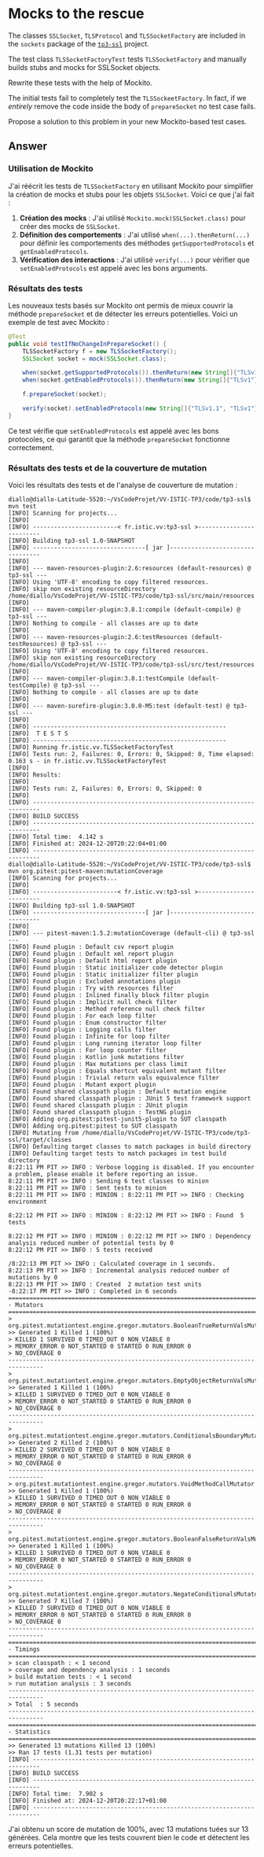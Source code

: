 # Mocks to the rescue

The classes `SSLSocket`, `TLSProtocol` and `TLSSocketFactory` are included in the `sockets` package of the [`tp3-ssl`](../code/tp3-ssl) project.

The test class `TLSSocketFactoryTest` tests `TLSSocketFactory` and manually builds stubs and mocks for SSLSocket objects.

Rewrite these tests with the help of Mockito.

The initial tests fail to completely test the `TLSSockeetFactory`. In fact, if we *entirely* remove the code inside the body of `prepareSocket` no test case fails.

Propose a solution to this problem in your new Mockito-based test cases.

## Answer

### Utilisation de Mockito

J'ai réécrit les tests de `TLSSocketFactory` en utilisant Mockito pour simplifier la création de mocks et stubs pour les objets `SSLSocket`. Voici ce que j'ai fait :

1. **Création des mocks** : J'ai utilisé `Mockito.mock(SSLSocket.class)` pour créer des mocks de `SSLSocket`.
2. **Définition des comportements** : J'ai utilisé `when(...).thenReturn(...)` pour définir les comportements des méthodes `getSupportedProtocols` et `getEnabledProtocols`.
3. **Vérification des interactions** : J'ai utilisé `verify(...)` pour vérifier que `setEnabledProtocols` est appelé avec les bons arguments.

### Résultats des tests

Les nouveaux tests basés sur Mockito ont permis de mieux couvrir la méthode `prepareSocket` et de détecter les erreurs potentielles. Voici un exemple de test avec Mockito :

```java
@Test
public void testIfNoChangeInPrepareSocket() {
    TLSSocketFactory f = new TLSSocketFactory();
    SSLSocket socket = mock(SSLSocket.class);

    when(socket.getSupportedProtocols()).thenReturn(new String[]{"TLSv1", "TLSv1.1"});
    when(socket.getEnabledProtocols()).thenReturn(new String[]{"TLSv1"});

    f.prepareSocket(socket);

    verify(socket).setEnabledProtocols(new String[]{"TLSv1.1", "TLSv1"});
}
```

Ce test vérifie que `setEnabledProtocols` est appelé avec les bons protocoles, ce qui garantit que la méthode `prepareSocket` fonctionne correctement.

### Résultats des tests et de la couverture de mutation

Voici les résultats des tests et de l'analyse de couverture de mutation :

```
diallo@diallo-Latitude-5520:~/VsCodeProjet/VV-ISTIC-TP3/code/tp3-ssl$ mvn test
[INFO] Scanning for projects...
[INFO] 
[INFO] ------------------------< fr.istic.vv:tp3-ssl >-------------------------
[INFO] Building tp3-ssl 1.0-SNAPSHOT
[INFO] --------------------------------[ jar ]---------------------------------
[INFO] 
[INFO] --- maven-resources-plugin:2.6:resources (default-resources) @ tp3-ssl ---
[INFO] Using 'UTF-8' encoding to copy filtered resources.
[INFO] skip non existing resourceDirectory /home/diallo/VsCodeProjet/VV-ISTIC-TP3/code/tp3-ssl/src/main/resources
[INFO] 
[INFO] --- maven-compiler-plugin:3.8.1:compile (default-compile) @ tp3-ssl ---
[INFO] Nothing to compile - all classes are up to date
[INFO] 
[INFO] --- maven-resources-plugin:2.6:testResources (default-testResources) @ tp3-ssl ---
[INFO] Using 'UTF-8' encoding to copy filtered resources.
[INFO] skip non existing resourceDirectory /home/diallo/VsCodeProjet/VV-ISTIC-TP3/code/tp3-ssl/src/test/resources
[INFO] 
[INFO] --- maven-compiler-plugin:3.8.1:testCompile (default-testCompile) @ tp3-ssl ---
[INFO] Nothing to compile - all classes are up to date
[INFO] 
[INFO] --- maven-surefire-plugin:3.0.0-M5:test (default-test) @ tp3-ssl ---
[INFO] 
[INFO] -------------------------------------------------------
[INFO]  T E S T S
[INFO] -------------------------------------------------------
[INFO] Running fr.istic.vv.TLSSocketFactoryTest
[INFO] Tests run: 2, Failures: 0, Errors: 0, Skipped: 0, Time elapsed: 0.163 s - in fr.istic.vv.TLSSocketFactoryTest
[INFO] 
[INFO] Results:
[INFO] 
[INFO] Tests run: 2, Failures: 0, Errors: 0, Skipped: 0
[INFO] 
[INFO] ------------------------------------------------------------------------
[INFO] BUILD SUCCESS
[INFO] ------------------------------------------------------------------------
[INFO] Total time:  4.142 s
[INFO] Finished at: 2024-12-20T20:22:04+01:00
[INFO] ------------------------------------------------------------------------
diallo@diallo-Latitude-5520:~/VsCodeProjet/VV-ISTIC-TP3/code/tp3-ssl$ mvn org.pitest:pitest-maven:mutationCoverage
[INFO] Scanning for projects...
[INFO] 
[INFO] ------------------------< fr.istic.vv:tp3-ssl >-------------------------
[INFO] Building tp3-ssl 1.0-SNAPSHOT
[INFO] --------------------------------[ jar ]---------------------------------
[INFO] 
[INFO] --- pitest-maven:1.5.2:mutationCoverage (default-cli) @ tp3-ssl ---
[INFO] Found plugin : Default csv report plugin
[INFO] Found plugin : Default xml report plugin
[INFO] Found plugin : Default html report plugin
[INFO] Found plugin : Static initializer code detector plugin
[INFO] Found plugin : Static initializer filter plugin
[INFO] Found plugin : Excluded annotations plugin
[INFO] Found plugin : Try with resources filter
[INFO] Found plugin : Inlined finally block filter plugin
[INFO] Found plugin : Implicit null check filter
[INFO] Found plugin : Method reference null check filter
[INFO] Found plugin : For each loop filter
[INFO] Found plugin : Enum constructor filter
[INFO] Found plugin : Logging calls filter
[INFO] Found plugin : Infinite for loop filter
[INFO] Found plugin : Long running iterator loop filter
[INFO] Found plugin : For loop counter filter
[INFO] Found plugin : Kotlin junk mutations filter
[INFO] Found plugin : Max mutations per class limit
[INFO] Found plugin : Equals shortcut equivalent mutant filter
[INFO] Found plugin : Trivial return vals equivalence filter
[INFO] Found plugin : Mutant export plugin
[INFO] Found shared classpath plugin : Default mutation engine
[INFO] Found shared classpath plugin : JUnit 5 test framework support
[INFO] Found shared classpath plugin : JUnit plugin
[INFO] Found shared classpath plugin : TestNG plugin
[INFO] Adding org.pitest:pitest-junit5-plugin to SUT classpath
[INFO] Adding org.pitest:pitest to SUT classpath
[INFO] Mutating from /home/diallo/VsCodeProjet/VV-ISTIC-TP3/code/tp3-ssl/target/classes
[INFO] Defaulting target classes to match packages in build directory
[INFO] Defaulting target tests to match packages in test build directory
8:22:11 PM PIT >> INFO : Verbose logging is disabled. If you encounter a problem, please enable it before reporting an issue.
8:22:11 PM PIT >> INFO : Sending 6 test classes to minion
8:22:11 PM PIT >> INFO : Sent tests to minion
8:22:11 PM PIT >> INFO : MINION : 8:22:11 PM PIT >> INFO : Checking environment

8:22:12 PM PIT >> INFO : MINION : 8:22:12 PM PIT >> INFO : Found  5 tests

8:22:12 PM PIT >> INFO : MINION : 8:22:12 PM PIT >> INFO : Dependency analysis reduced number of potential tests by 0
8:22:12 PM PIT >> INFO : 5 tests received

/8:22:13 PM PIT >> INFO : Calculated coverage in 1 seconds.
8:22:13 PM PIT >> INFO : Incremental analysis reduced number of mutations by 0
8:22:13 PM PIT >> INFO : Created  2 mutation test units
-8:22:17 PM PIT >> INFO : Completed in 6 seconds
================================================================================
- Mutators
================================================================================
> org.pitest.mutationtest.engine.gregor.mutators.BooleanTrueReturnValsMutator
>> Generated 1 Killed 1 (100%)
> KILLED 1 SURVIVED 0 TIMED_OUT 0 NON_VIABLE 0 
> MEMORY_ERROR 0 NOT_STARTED 0 STARTED 0 RUN_ERROR 0 
> NO_COVERAGE 0 
--------------------------------------------------------------------------------
> org.pitest.mutationtest.engine.gregor.mutators.EmptyObjectReturnValsMutator
>> Generated 1 Killed 1 (100%)
> KILLED 1 SURVIVED 0 TIMED_OUT 0 NON_VIABLE 0 
> MEMORY_ERROR 0 NOT_STARTED 0 STARTED 0 RUN_ERROR 0 
> NO_COVERAGE 0 
--------------------------------------------------------------------------------
> org.pitest.mutationtest.engine.gregor.mutators.ConditionalsBoundaryMutator
>> Generated 2 Killed 2 (100%)
> KILLED 2 SURVIVED 0 TIMED_OUT 0 NON_VIABLE 0 
> MEMORY_ERROR 0 NOT_STARTED 0 STARTED 0 RUN_ERROR 0 
> NO_COVERAGE 0 
--------------------------------------------------------------------------------
> org.pitest.mutationtest.engine.gregor.mutators.VoidMethodCallMutator
>> Generated 1 Killed 1 (100%)
> KILLED 1 SURVIVED 0 TIMED_OUT 0 NON_VIABLE 0 
> MEMORY_ERROR 0 NOT_STARTED 0 STARTED 0 RUN_ERROR 0 
> NO_COVERAGE 0 
--------------------------------------------------------------------------------
> org.pitest.mutationtest.engine.gregor.mutators.BooleanFalseReturnValsMutator
>> Generated 1 Killed 1 (100%)
> KILLED 1 SURVIVED 0 TIMED_OUT 0 NON_VIABLE 0 
> MEMORY_ERROR 0 NOT_STARTED 0 STARTED 0 RUN_ERROR 0 
> NO_COVERAGE 0 
--------------------------------------------------------------------------------
> org.pitest.mutationtest.engine.gregor.mutators.NegateConditionalsMutator
>> Generated 7 Killed 7 (100%)
> KILLED 7 SURVIVED 0 TIMED_OUT 0 NON_VIABLE 0 
> MEMORY_ERROR 0 NOT_STARTED 0 STARTED 0 RUN_ERROR 0 
> NO_COVERAGE 0 
--------------------------------------------------------------------------------
================================================================================
- Timings
================================================================================
> scan classpath : < 1 second
> coverage and dependency analysis : 1 seconds
> build mutation tests : < 1 second
> run mutation analysis : 3 seconds
--------------------------------------------------------------------------------
> Total  : 5 seconds
--------------------------------------------------------------------------------
================================================================================
- Statistics
================================================================================
>> Generated 13 mutations Killed 13 (100%)
>> Ran 17 tests (1.31 tests per mutation)
[INFO] ------------------------------------------------------------------------
[INFO] BUILD SUCCESS
[INFO] ------------------------------------------------------------------------
[INFO] Total time:  7.902 s
[INFO] Finished at: 2024-12-20T20:22:17+01:00
[INFO] ------------------------------------------------------------------------
```

J'ai obtenu un score de mutation de 100%, avec 13 mutations tuées sur 13 générées. Cela montre que les tests couvrent bien le code et détectent les erreurs potentielles.
